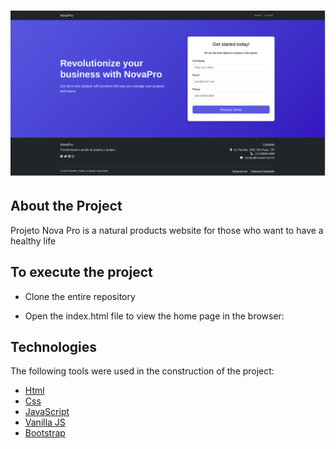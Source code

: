 
# ![Novapro](/src/assets/images/readme.gif)



## About the Project

Projeto Nova Pro is a natural products website for those who want to have a healthy life




## To execute the project

- Clone the entire repository

- Open the index.html file to view the home page in the browser:





## Technologies

The following tools were used in the construction of the project:

- [Html](https://developer.mozilla.org/pt-BR/docs/Web/HTML)
- [Css](https://developer.mozilla.org/pt-BR/docs/Web/CSS)
- [JavaScript](https://developer.mozilla.org/pt-BR/docs/Web/JavaScript)
- [Vanilla JS](http://vanilla-js.com/)
- [Bootstrap](https://getbootstrap.com/)
